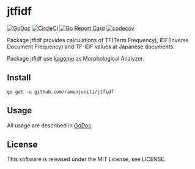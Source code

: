 # jtfidf

[![GoDoc](http://godoc.org/github.com/fabioberger/chrome?status.svg)](https://godoc.org/github.com/ramenjuniti/jtfidf)
[![CircleCI](https://circleci.com/gh/ramenjuniti/jtfidf.svg?style=svg)](https://circleci.com/gh/ramenjuniti/jtfidf)
[![Go Report Card](https://goreportcard.com/badge/github.com/ramenjuniti/jtfidf)](https://goreportcard.com/report/github.com/ramenjuniti/jtfidf)
[![codecov](https://codecov.io/gh/ramenjuniti/jtfidf/branch/master/graph/badge.svg)](https://codecov.io/gh/ramenjuniti/jtfidf)

Package jtfidf provides calculations of TF(Term Frequency), IDF(Inverse Document Frequency) and TF-IDF values at Japanese documents.

Package jtfidf use [kagome](https://github.com/ikawaha/kagome) as Morphological Analyzer.

## Install

```
go get -u github.com/ramenjuniti/jtfidf
```

## Usage

All usage are described in [GoDoc](https://godoc.org/github.com/ramenjuniti/jtfidf).

## License

This software is released under the MIT License, see LICENSE.

